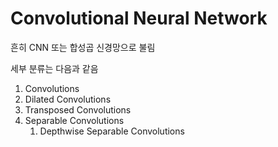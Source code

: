 # Convolutional Neural Network

흔히 CNN 또는 합성곱 신경망으로 불림

세부 분류는 다음과 같음

1. Convolutions
2. Dilated Convolutions
3. Transposed Convolutions
4. Separable Convolutions
   1. Depthwise Separable Convolutions
